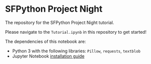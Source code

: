 # SFPython Project Night
The repository for the SFPython Project Night tutorial.

Please navigate to the `Tutorial.ipynb` in this repository to get started!

The dependencies of this notebook are:
- Python 3 with the following libraries: `Pillow`, `requests`, `textblob`
- Jupyter Notebook [installation guide](https://jupyter.readthedocs.io/en/latest/install.html)
